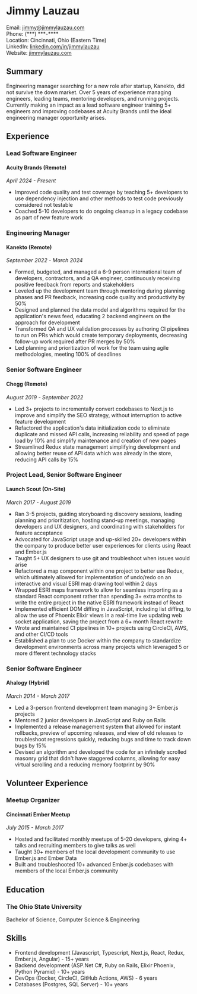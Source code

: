 Jimmy Lauzau
============

Email: jimmy@jimmylauzau.com  
Phone: (\*\*\*) \*\*\*-\*\*\*\*  
Location: Cincinnati, Ohio (Eastern Time)  
LinkedIn: [linkedin.com/in/jimmylauzau](https://www.linkedin.com/in/jimmylauzau/)  
Website: [jimmylauzau.com](http://www.jimmylauzau.com/)


Summary
-------

Engineering manager searching for a new role after startup, Kanekto, did not survive the down market. Over 5 years of experience managing engineers, leading teams, mentoring developers, and running projects. Currently making an impact as a lead software engineer training 5+ engineers and improving codebases at Acuity Brands until the ideal engineering manager opportunity arises.


Experience
----------

### Lead Software Engineer
#### Acuity Brands (Remote)
_April 2024 - Present_

- Improved code quality and test coverage by teaching 5+ developers to use dependency injection and other methods to test code previously considered not testable
- Coached 5-10 developers to do ongoing cleanup in a legacy codebase as part of new feature work

### Engineering Manager
#### Kanekto (Remote)
_September 2022 - March 2024_

- Formed, budgeted, and managed a 6-9 person international team of developers, contractors, and a QA engineer, continuously receiving positive feedback from reports and stakeholders
- Leveled up the development team through mentoring during planning phases and PR feedback, increasing code quality and productivity by 50%
- Designed and planned the data model and algorithms required for the application's news feed, educating 2 backend engineers on the approach for development
- Transformed QA and UX validation processes by authoring CI pipelines to run on PRs which would create temporary deployments, decreasing follow-up work required after PR merges by 50%
- Led planning and prioritization of work for the team using agile methodologies, meeting 100% of deadlines

### Senior Software Engineer
#### Chegg (Remote)
_August 2019 - September 2022_

- Led 3+ projects to incrementally convert codebases to Next.js to improve and simplify the SEO strategy, without interruption to active feature development
- Refactored the application's data initialization code to eliminate duplicate and missed API calls, increasing reliability and speed of page load by 10% and simplify maintenance and creation of new pages
- Streamlined Redux state management simplifying development and allowing better reuse of API data which was already in the store, reducing API calls by 15%

### Project Lead, Senior Software Engineer
#### Launch Scout (On-Site)
_March 2017 - August 2019_

- Ran 3-5 projects, guiding storyboarding discovery sessions, leading planning and prioritization, hosting stand-up meetings, managing developers and UX designers, and coordinating with stakeholders for feature acceptance
- Advocated for JavaScript usage and up-skilled 20+ developers within the company to produce better user experiences for clients using React and Ember.js
- Taught 5+ UX designers to use git and troubleshoot when issues would arise
- Refactored a map component within one project to better use Redux, which ultimately allowed for implementation of undo/redo on an interactive and visual ESRI map drawing tool within 2 days
- Wrapped ESRI maps framework to allow for seamless importing as a standard React component rather than spending 3+ extra months to write the entire project in the native ESRI framework instead of React
- Implemented efficient DOM diffing in JavaScript, including list diffing, to allow the use of Phoenix Elixir views in a real-time live updating web socket application, saving the project from a 6+ month React rewrite
- Wrote and maintained CI pipelines in 10+ projects using CircleCI, AWS, and other CI/CD tools
- Established a plan to use Docker within the company to standardize development environments across many projects which leveraged 5 or more different technology stacks

### Senior Software Engineer
#### Ahalogy (Hybrid)
_March 2014 - March 2017_

- Led a 3-person frontend development team managing 3+ Ember.js projects
- Mentored 2 junior developers in JavaScript and Ruby on Rails
- Implemented a release management system that allowed for instant rollbacks, preview of upcoming releases, and view of old releases to troubleshoot regressions quickly, reducing bugs and time to track down bugs by 15%
- Devised an algorithm and developed the code for an infinitely scrolled masonry grid that didn't have staggered columns, allowing for easy virtual scrolling and a reducing memory footprint by 90%


Volunteer Experience
--------------------

### Meetup Organizer
#### Cincinnati Ember Meetup
_July 2015 - March 2017_

- Hosted and facilitated monthly meetups of 5-20 developers, giving 4+ talks and recruiting members to give talks as well
- Taught 30+ members of the local development community to use Ember.js and Ember Data
- Built and troubleshooted 10+ advanced Ember.js codebases with members of the local Ember.js community


Education
---------

### The Ohio State University
Bachelor of Science, Computer Science & Engineering


Skills
------

- Frontend development (Javascript, Typescript, Next.js, React, Redux, Ember.js, Angular) - 15+ years
- Backend development (ASP.Net C#, Ruby on Rails, Elixir Phoenix, Python Pyramid) - 10+ years
- DevOps (Docker, CircleCI, GitHub Actions, AWS) - 6 years
- Databases (Postgres, SQL Server) - 10+ years
